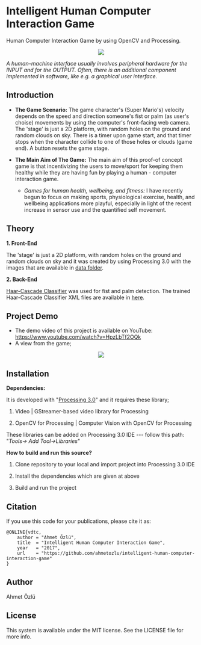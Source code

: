 # Intelligent Human Computer Interaction Game
Human Computer Interaction Game by using OpenCV and Processing.

<p align="center">
  <img src="https://user-images.githubusercontent.com/22610163/29589421-e895550a-879d-11e7-9e3f-b04546cd9ece.png">
</p>

*A human–machine interface usually involves peripheral hardware for the INPUT and for the OUTPUT. Often, there is an additional component implemented in software, like e.g. a graphical user interface.*

## Introduction

- **The Game Scenario:** The game character's (Super Mario's) velocity depends on the speed and direction someone's fist or palm (as user's choise) movements by using the computer's front-facing web camera. The 'stage' is just a 2D platform, with random holes on the ground and random clouds on sky. There is a timer upon game start, and that timer stops when the character collide to one of those holes or clouds (game end). A button resets the game stage. 

- **The Main Aim of The Game:** The main aim of this proof-of concept game is that incentivizing the users to move/sport for keeping them healthy while they are having fun by playing a human - computer interaction game.

    - *Games for human health, wellbeing, and fitness:* I have recently begun to focus on making sports, physiological exercise, health, and wellbeing applications more playful, especially in light of the recent increase in sensor use and the quantified self movement.

## Theory

**1. Front-End**

The 'stage' is just a 2D platform, with random holes on the ground and random clouds on sky and it was created by using Processing 3.0 with the images that are available in [data folder](https://github.com/ahmetozlu/intelligent-human-computer-interaction-game/tree/master/src/mario/data).

**2. Back-End**

[Haar-Cascade Classifier](http://docs.opencv.org/2.4/modules/objdetect/doc/cascade_classification.html) was used for fist and palm detection. The trained Haar-Cascade Classifier XML files are available in [here](https://github.com/ahmetozlu/intelligent-human-computer-interaction-game/tree/master/src/mario).


## Project Demo
- The demo video of this project is available on YouTube: https://www.youtube.com/watch?v=HpzLbTf2OQk
- A view from the game;

<p align="center">
  <img src="https://user-images.githubusercontent.com/22610163/29653050-ee737c04-88b0-11e7-8b3e-3404b592732c.gif">
</p>

## Installation
**Dependencies:**

It is developed with "[Processing 3.0](https://processing.org/download/)" and it requires these library;

1. Video | GStreamer-based video library for Processing

2. OpenCV for Processing | Computer Vision with OpenCV for Processing

These libraries can be added on Processing 3.0 IDE --- follow this path: "*Tools-> Add Tool->Libraries*" 
    
**How to build and run this source?**

1. Clone repository to your local and import project into Processing 3.0 IDE

2. Install the dependencies which are given at above

3. Build and run the project

## Citation
If you use this code for your publications, please cite it as:

    @ONLINE{vdtc,
        author = "Ahmet Özlü",
        title  = "Intelligent Human Computer Interaction Game",
        year   = "2017",
        url    = "https://github.com/ahmetozlu/intelligent-human-computer-interaction-game"
    }

## Author
Ahmet Özlü

## License
This system is available under the MIT license. See the LICENSE file for more info.
